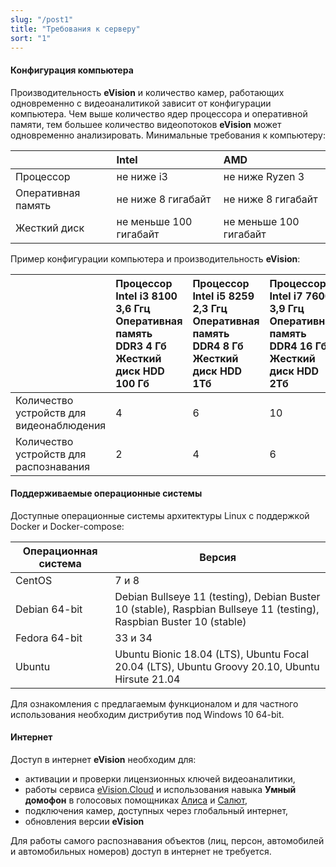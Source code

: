```yaml
---
slug: "/post1"
title: "Требования к серверу"
sort: "1"
---
```


#### Конфигурация компьютера

Производительность **eVision** и количество камер, работающих одновременно с видеоаналитикой зависит от конфигурации компьютера. Чем выше количество ядер процессора и оперативной памяти, тем большее количество видеопотоков **eVision** может одновременно анализировать. Минимальные требования к компьютеру:

||Intel|AMD|
| :- | :- | :- |
|Процессор|не ниже i3|не ниже Ryzen 3|
|Оперативная память|не ниже 8 гигабайт|не ниже 8 гигабайт|
|Жесткий диск|не меньше 100 гигабайт|не меньше 100 гигабайт|

Пример конфигурации компьютера и производительность **eVision**:	

||Процессор Intel i3 8100 3,6 Ггц Оперативная память DDR3 4 Гб Жесткий диск HDD 100 Гб|Процессор Intel i5 8259 2,3 Ггц Оперативная память DDR4 8 Гб Жесткий диск HDD 1Тб |Процессор Intel i7 7600 3,9 Ггц Оперативная память DDR4 16 Гб Жесткий диск HDD 2Тб |
| :- | :- | :- | :- |
|Количество устройств для видеонаблюдения|4|6|10|
|Количество устройств для распознавания|2|4|6|

#### Поддерживаемые операционные системы

Доступные операционные системы архитектуры Linux с поддержкой Docker и Docker-compose:  

|Операционная система|Версия|
|--------------|--------------------------------------------------------|
|CentOS|7 и 8|
|Debian 64-bit|Debian Bullseye 11 (testing), Debian Buster 10 (stable), Raspbian Bullseye 11 (testing), Raspbian Buster 10 (stable)|
|Fedora 64-bit|33 и 34|
|Ubuntu|Ubuntu Bionic 18.04 (LTS), Ubuntu Focal 20.04 (LTS), Ubuntu Groovy 20.10, Ubuntu Hirsute 21.04|

Для ознакомления с предлагаемым функционалом и для частного использования необходим дистрибутив под Windows 10 64-bit.

#### Интернет
   Доступ в интернет **eVision** необходим для:

- активации и проверки лицензионных ключей видеоаналитики, 
- работы сервиса [eVision.Cloud](http://cloud.evision.tech/) и использования навыка **Умный домофон** в голосовых помощниках [Алиса](https://dialogs.yandex.ru/store/skills/95f2acff-umnyj-domofon) и [Салют](https://sberdevices.ru/smarthome/?_ga=2.214282199.1708569965.1644762143-1215682505.1644762143),
- подключения камер, доступных через глобальный интернет,
- обновления версии **eVision**

Для работы самого распознавания объектов (лиц, персон, автомобилей и автомобильных номеров) доступ в интернет не требуется.